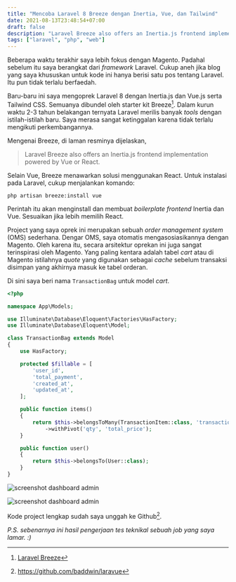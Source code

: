 ```yaml
---
title: "Mencoba Laravel 8 Breeze dengan Inertia, Vue, dan Tailwind"
date: 2021-08-13T23:48:54+07:00
draft: false
description: "Laravel Breeze also offers an Inertia.js frontend implementation powered by Vue or React."
tags: ["laravel", "php", "web"]
---
```


Beberapa waktu terakhir saya lebih fokus dengan Magento.
Padahal sebelum itu saya berangkat dari _framework_ Laravel.
Cukup aneh jika blog yang saya khususkan untuk kode ini hanya berisi satu
pos tentang Laravel. Itu pun tidak terlalu berfaedah.

Baru-baru ini saya mengoprek Laravel 8 dengan Inertia.js dan Vue.js serta Tailwind CSS.
Semuanya dibundel oleh starter kit Breeze[^1].
Dalam kurun waktu 2-3 tahun belakangan ternyata Laravel merilis banyak _tools_
dengan istilah-istilah baru.
Saya merasa sangat ketinggalan karena tidak terlalu mengikuti perkembangannya.

Mengenai Breeze, di laman resminya dijelaskan,

> Laravel Breeze also offers an Inertia.js frontend implementation powered by Vue or React.

Selain Vue, Breeze menawarkan solusi menggunakan React. Untuk instalasi pada Laravel,
cukup menjalankan komando:

    php artisan breeze:install vue
    
Perintah itu akan menginstall dan membuat _boilerplate frontend_ Inertia dan Vue.
Sesuaikan jika lebih memilih React.

Project yang saya oprek ini merupakan sebuah _order management system_ (OMS) sederhana.
Dengar OMS, saya otomatis mengasosiasikannya dengan Magento.
Oleh karena itu, secara arsitektur oprekan ini juga sangat terinspirasi oleh Magento.
Yang paling kentara adalah tabel _cart_ atau di Magento istilahnya _quote_ yang digunakan
sebagai _cache_ sebelum transaksi disimpan yang akhirnya masuk ke tabel orderan.

Di sini saya beri nama `TransactionBag` untuk model _cart_.

```php
<?php

namespace App\Models;

use Illuminate\Database\Eloquent\Factories\HasFactory;
use Illuminate\Database\Eloquent\Model;

class TransactionBag extends Model
{
    use HasFactory;

    protected $fillable = [
        'user_id',
        'total_payment',
        'created_at',
        'updated_at',
    ];

    public function items()
    {
        return $this->belongsToMany(TransactionItem::class, 'transaction_bag_items', 'bag_id', 'item_id')
            ->withPivot('qty', 'total_price');
    }

    public function user()
    {
        return $this->belongsTo(User::class);
    }
}
```

![screenshot dashboard admin](/blog/img/2021/08/screen_000953.png)

![screenshot dashboard admin](/blog/img/2021/08/screen_001025.png)

Kode project lengkap sudah saya unggah ke Github[^2].

*P.S. sebenarnya ini hasil pengerjaan tes teknikal sebuah job yang saya lamar. :)*


[^1]: [Laravel Breeze](https://laravel.com/docs/8.x/starter-kits#laravel-breeze)
[^2]: https://github.com/baddwin/laravue

